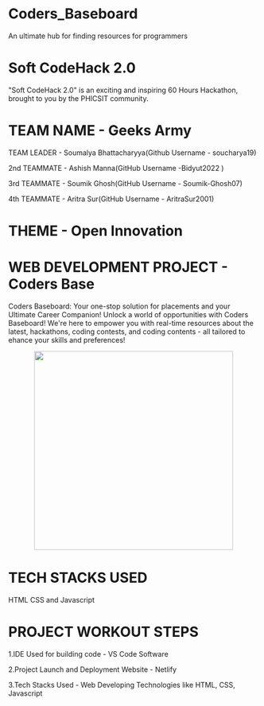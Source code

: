 # Coders_Baseboard
An ultimate hub for finding resources for programmers 

# Soft CodeHack 2.0

"Soft CodeHack 2.0" is an exciting and inspiring 60 Hours Hackathon, brought to you by the PHICSIT community.
 
# TEAM NAME - Geeks Army

TEAM LEADER - Soumalya Bhattacharyya(Github Username - soucharya19)

2nd TEAMMATE - Ashish Manna(GitHub Username -Bidyut2022 )

3rd TEAMMATE - Soumik Ghosh(GitHub Username - Soumik-Ghosh07)

4th TEAMMATE - Aritra Sur(GitHub Username -  AritraSur2001)

# THEME - Open Innovation

# WEB DEVELOPMENT PROJECT - Coders Base

Coders Baseboard: Your one-stop solution for placements and your Ultimate Career Companion! 
Unlock a world of opportunities with Coders Baseboard! We're here to empower you with real-time resources about the latest, hackathons, coding contests, and coding contents - all tailored to ehance your skills and preferences! 

<p align="center">
  <img width="400" height="400" src="https://github.com/soucharya19/CodeSquare/assets/145778953/ef442e43-4067-495b-910d-a8420e1844b9">
</p>

# TECH STACKS USED
HTML CSS and Javascript

# PROJECT WORKOUT STEPS

1.IDE Used for building code - VS Code Software

2.Project Launch and Deployment Website - Netlify

3.Tech Stacks Used - Web Developing Technologies like HTML, CSS, Javascript
